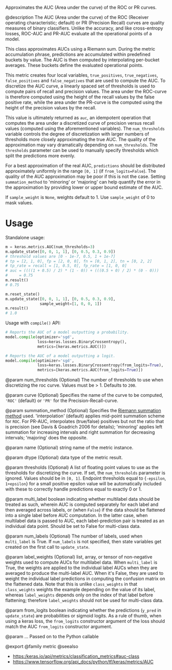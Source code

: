 Approximates the AUC (Area under the curve) of the ROC or PR curves.

@description
The AUC (Area under the curve) of the ROC (Receiver operating
characteristic; default) or PR (Precision Recall) curves are quality
measures of binary classifiers. Unlike the accuracy, and like cross-entropy
losses, ROC-AUC and PR-AUC evaluate all the operational points of a model.

This class approximates AUCs using a Riemann sum. During the metric
accumulation phrase, predictions are accumulated within predefined buckets
by value. The AUC is then computed by interpolating per-bucket averages.
These buckets define the evaluated operational points.

This metric creates four local variables, `true_positives`,
`true_negatives`, `false_positives` and `false_negatives` that are used to
compute the AUC.  To discretize the AUC curve, a linearly spaced set of
thresholds is used to compute pairs of recall and precision values. The area
under the ROC-curve is therefore computed using the height of the recall
values by the false positive rate, while the area under the PR-curve is the
computed using the height of the precision values by the recall.

This value is ultimately returned as `auc`, an idempotent operation that
computes the area under a discretized curve of precision versus recall
values (computed using the aforementioned variables). The `num_thresholds`
variable controls the degree of discretization with larger numbers of
thresholds more closely approximating the true AUC. The quality of the
approximation may vary dramatically depending on `num_thresholds`. The
`thresholds` parameter can be used to manually specify thresholds which
split the predictions more evenly.

For a best approximation of the real AUC, `predictions` should be
distributed approximately uniformly in the range `[0, 1]` (if
`from_logits=False`). The quality of the AUC approximation may be poor if
this is not the case. Setting `summation_method` to 'minoring' or 'majoring'
can help quantify the error in the approximation by providing lower or upper
bound estimate of the AUC.

If `sample_weight` is `None`, weights default to 1.
Use `sample_weight` of 0 to mask values.

# Usage
Standalone usage:

```python
m = keras.metrics.AUC(num_thresholds=3)
m.update_state([0, 0, 1, 1], [0, 0.5, 0.3, 0.9])
# threshold values are [0 - 1e-7, 0.5, 1 + 1e-7]
# tp = [2, 1, 0], fp = [2, 0, 0], fn = [0, 1, 2], tn = [0, 2, 2]
# tp_rate = recall = [1, 0.5, 0], fp_rate = [1, 0, 0]
# auc = ((((1 + 0.5) / 2) * (1 - 0)) + (((0.5 + 0) / 2) * (0 - 0)))
#     = 0.75
m.result()
# 0.75
```

```python
m.reset_state()
m.update_state([0, 0, 1, 1], [0, 0.5, 0.3, 0.9],
               sample_weight=[1, 0, 0, 1])
m.result()
# 1.0
```

Usage with `compile()` API:

```python
# Reports the AUC of a model outputting a probability.
model.compile(optimizer='sgd',
              loss=keras.losses.BinaryCrossentropy(),
              metrics=[keras.metrics.AUC()])

# Reports the AUC of a model outputting a logit.
model.compile(optimizer='sgd',
              loss=keras.losses.BinaryCrossentropy(from_logits=True),
              metrics=[keras.metrics.AUC(from_logits=True)])
```

@param num_thresholds
(Optional) The number of thresholds to
use when discretizing the roc curve. Values must be > 1.
Defaults to `200`.

@param curve
(Optional) Specifies the name of the curve to be computed,
`'ROC'` (default) or `'PR'` for the Precision-Recall-curve.

@param summation_method
(Optional) Specifies the [Riemann summation method](
https://en.wikipedia.org/wiki/Riemann_sum) used.
'interpolation' (default) applies mid-point summation scheme for
`ROC`.  For PR-AUC, interpolates (true/false) positives but not
the ratio that is precision (see Davis & Goadrich 2006 for
details); 'minoring' applies left summation for increasing
intervals and right summation for decreasing intervals; 'majoring'
does the opposite.

@param name
(Optional) string name of the metric instance.

@param dtype
(Optional) data type of the metric result.

@param thresholds
(Optional) A list of floating point values to use as the
thresholds for discretizing the curve. If set, the `num_thresholds`
parameter is ignored. Values should be in `[0, 1]`. Endpoint
thresholds equal to {`-epsilon`, `1+epsilon`} for a small positive
epsilon value will be automatically included with these to correctly
handle predictions equal to exactly 0 or 1.

@param multi_label
boolean indicating whether multilabel data should be
treated as such, wherein AUC is computed separately for each label
and then averaged across labels, or (when `False`) if the data
should be flattened into a single label before AUC computation. In
the latter case, when multilabel data is passed to AUC, each
label-prediction pair is treated as an individual data point. Should
be set to False for multi-class data.

@param num_labels
(Optional) The number of labels, used when `multi_label` is
True. If `num_labels` is not specified, then state variables get
created on the first call to `update_state`.

@param label_weights
(Optional) list, array, or tensor of non-negative weights
used to compute AUCs for multilabel data. When `multi_label` is
True, the weights are applied to the individual label AUCs when they
are averaged to produce the multi-label AUC. When it's False, they
are used to weight the individual label predictions in computing the
confusion matrix on the flattened data. Note that this is unlike
`class_weights` in that `class_weights` weights the example
depending on the value of its label, whereas `label_weights` depends
only on the index of that label before flattening; therefore
`label_weights` should not be used for multi-class data.

@param from_logits
boolean indicating whether the predictions (`y_pred` in
`update_state`) are probabilities or sigmoid logits. As a rule of thumb,
when using a keras loss, the `from_logits` constructor argument of the
loss should match the AUC `from_logits` constructor argument.

@param ...
Passed on to the Python callable

@export
@family metric
@seealso
+ <https:/keras.io/api/metrics/classification_metrics#auc-class>
+ <https://www.tensorflow.org/api_docs/python/tf/keras/metrics/AUC>
